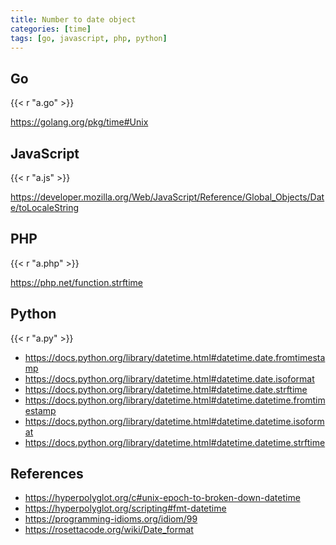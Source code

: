 ```yaml
---
title: Number to date object
categories: [time]
tags: [go, javascript, php, python]
---
```


## Go

{{< r "a.go" >}}

<https://golang.org/pkg/time#Unix>

## JavaScript

{{< r "a.js" >}}

<https://developer.mozilla.org/Web/JavaScript/Reference/Global_Objects/Date/toLocaleString>

## PHP

{{< r "a.php" >}}

<https://php.net/function.strftime>

## Python

{{< r "a.py" >}}

- <https://docs.python.org/library/datetime.html#datetime.date.fromtimestamp>
- <https://docs.python.org/library/datetime.html#datetime.date.isoformat>
- <https://docs.python.org/library/datetime.html#datetime.date.strftime>
- <https://docs.python.org/library/datetime.html#datetime.datetime.fromtimestamp>
- <https://docs.python.org/library/datetime.html#datetime.datetime.isoformat>
- <https://docs.python.org/library/datetime.html#datetime.datetime.strftime>

## References

- <https://hyperpolyglot.org/c#unix-epoch-to-broken-down-datetime>
- <https://hyperpolyglot.org/scripting#fmt-datetime>
- <https://programming-idioms.org/idiom/99>
- <https://rosettacode.org/wiki/Date_format>
